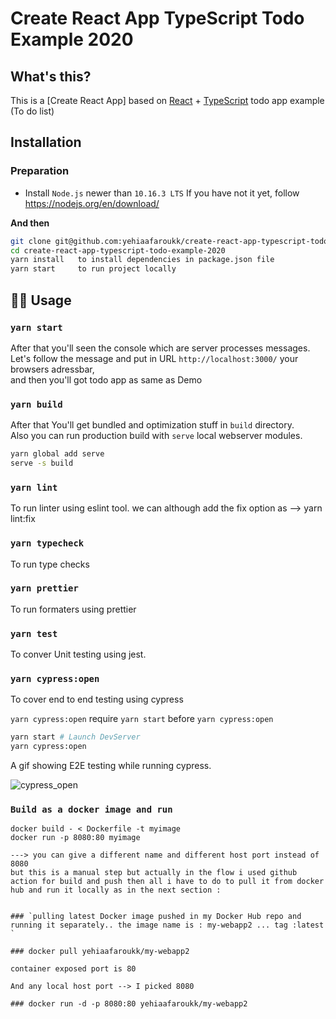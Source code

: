 # Create React App TypeScript Todo Example 2020

## What's this?

This is a [Create React App] based on [React](https://reactjs.org/) + [TypeScript](https://www.typescriptlang.org/) todo app example (To do list)



## Installation

###  Preparation

- Install `Node.js` newer than `10.16.3 LTS`
  If you have not it yet, follow https://nodejs.org/en/download/

**And then**

```bash
git clone git@github.com:yehiaafaroukk/create-react-app-typescript-todo-example-2020.git
cd create-react-app-typescript-todo-example-2020
yarn install   to install dependencies in package.json file
yarn start     to run project locally
```

## 👩‍💻 Usage

### `yarn start`

After that you'll seen the console which are server processes messages.  
Let's follow the message and put in URL `http://localhost:3000/` your browsers adressbar,  
and then you'll got todo app as same as Demo

### `yarn build`

After that You'll get bundled and optimization stuff in `build` directory.  
Also you can run production build with `serve` local webserver modules.

```bash
yarn global add serve
serve -s build
```

### `yarn lint`
 To run linter using eslint tool.
 we can although add the fix option as --> yarn lint:fix 


### `yarn typecheck`

To run type checks

### `yarn prettier`
To run formaters using prettier

### `yarn test`
To conver Unit testing using jest.

### `yarn cypress:open`
To cover end to end testing using cypress


`yarn cypress:open` require `yarn start` before `yarn cypress:open`

```bash
yarn start # Launch DevServer
yarn cypress:open
```

A gif showing E2E testing while running cypress.

![cypress_open](images/cypress_open.gif)

### `Build as a docker image and run`
```
docker build - < Dockerfile -t myimage
docker run -p 8080:80 myimage 

---> you can give a different name and different host port instead of 8080
but this is a manual step but actually in the flow i used github action for build and push then all i have to do to pull it from docker hub and run it locally as in the next section :


### `pulling latest Docker image pushed in my Docker Hub repo and running it separately.. the image name is : my-webapp2 ... tag :latest `

### docker pull yehiaafaroukk/my-webapp2

container exposed port is 80

And any local host port --> I picked 8080

### docker run -d -p 8080:80 yehiaafaroukk/my-webapp2


